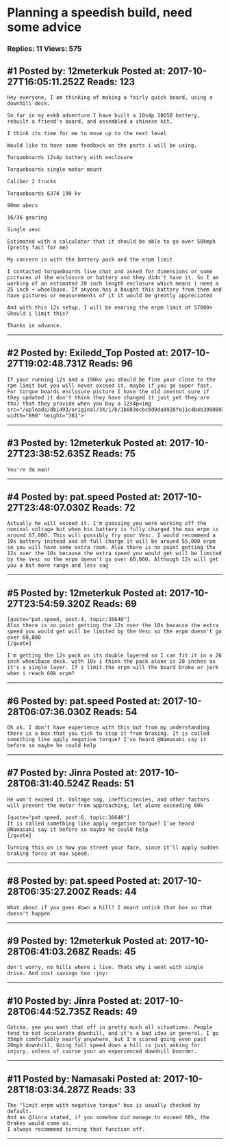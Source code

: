 # Planning a speedish build, need some advice

### Replies: 11 Views: 575

## \#1 Posted by: 12meterkuk Posted at: 2017-10-27T16:05:11.252Z Reads: 123

```
Hey everyone, I am thinking of making a fairly quick board, using a downhill deck.

So far in my esk8 adventure I have built a 10s4p 18650 battery, rebuilt a friend's board, and assembled a chinese kit.

I think its time for me to move up to the next level

Would like to have some feedback on the parts i will be using.

Torqueboards 12s4p battery with enclosure 

Torqueboards single motor mount

Caliber 2 trucks

Torqueboards 6374 190 kv

90mm abecs

16/36 gearing

Single vesc

Estimated with a calculator that it should be able to go over 50kmph (pretty fast for me)

My concern is with the battery pack and the erpm limit

I contacted torqueboards live chat and asked for dimensions or some pictures of the enclosure or battery and they didn't have it. So I am working of an estimated 20 inch length enclosure which means i need a 25 inch + wheelbase. If anyone has a bought this battery from them and have pictures or measurements of it it would be greatly appreciated

And with this 12s setup, I will be nearing the erpm limit at 57000+ Should i limit this?

Thanks in advance.
```

---
## \#2 Posted by: Exiledd_Top Posted at: 2017-10-27T19:02:48.731Z Reads: 96

```
If your running 12s and a 190kv you should be fine your close to the rpm limit but you will never exceed it, maybe if you go super fast. For torque boards enclosure picture I have the old one(not sure if they updated it don't think they have changed it just yet they are tho) that they provide when you buy a 12s4p<img src="/uploads/db1493/original/3X/1/b/1b083ecbc8d9da9928fe11c4b4b39908031ee892.jpg" width="690" height="381">
```

---
## \#3 Posted by: 12meterkuk Posted at: 2017-10-27T23:38:52.635Z Reads: 75

```
You're da man!
```

---
## \#4 Posted by: pat.speed Posted at: 2017-10-27T23:48:07.030Z Reads: 72

```
Actually he will exceed it. I'm guessing you were working off the nominal voltage but when his battery is fully charged the max erpm is around 67,000. This will possibly fry your Vesc. I would recommend a 10s battery instead and at full charge it will be around 55,000 erpm so you will have some extra room. Also there is no point getting the 12s over the 10s because the extra speed you would get will be limited by the Vesc so the erpm doesn't go over 60,000. Although 12s will get you a bit more range and less sag
```

---
## \#5 Posted by: 12meterkuk Posted at: 2017-10-27T23:54:59.320Z Reads: 69

```
[quote="pat.speed, post:4, topic:36640"]
Also there is no point getting the 12s over the 10s because the extra speed you would get will be limited by the Vesc so the erpm doesn't go over 60,000
[/quote]

I'm getting the 12s pack as its double layered so I can fit it in a 26 inch wheelbase deck. with 10s i think the pack alone is 20 inches as it's a single layer. If i limit the erpm will the board brake or jerk when i reach 60k erpm?
```

---
## \#6 Posted by: pat.speed Posted at: 2017-10-28T06:07:36.030Z Reads: 54

```
Oh ok. I don't have experience with this but from my understanding there is a box that you tick to stop it from braking. It is called something like apply negative torque? I've heard @Namasaki say it before so maybe he could help
```

---
## \#7 Posted by: Jinra Posted at: 2017-10-28T06:31:40.524Z Reads: 51

```
He won't exceed it. Voltage sag, inefficiencies, and other factors will prevent the motor from approaching, let alone exceeding 60k

[quote="pat.speed, post:6, topic:36640"]
It is called something like apply negative torque? I've heard @Namasaki say it before so maybe he could help
[/quote]

Turning this on is how you street your face, since it'll apply sudden braking force at max speed.
```

---
## \#8 Posted by: pat.speed Posted at: 2017-10-28T06:35:27.200Z Reads: 44

```
What about if you goes down a hill? I meant untick that box so that doesn't happen
```

---
## \#9 Posted by: 12meterkuk Posted at: 2017-10-28T06:41:03.268Z Reads: 45

```
don't worry, no hills where i live. Thats why i went with single drive. And cost savings too :joy:
```

---
## \#10 Posted by: Jinra Posted at: 2017-10-28T06:44:52.735Z Reads: 49

```
Gotcha, yea you want that off in pretty much all situations. People tend to not accelerate downhill, and it's a bad idea in general. I go 35mph comfortably nearly anywhere, but I'm scared going even past 20mph downhill. Going full speed down a hill is just asking for injury, unless of course your an experienced downhill boarder.
```

---
## \#11 Posted by: Namasaki Posted at: 2017-10-28T18:03:34.287Z Reads: 33

```
The "limit erpm with negative torque" box is usually checked by default. 
And as @Jinra stated, if you somehow did manage to exceed 60k, the Brakes would come on.
I always recommend turning that function off.
```

---
